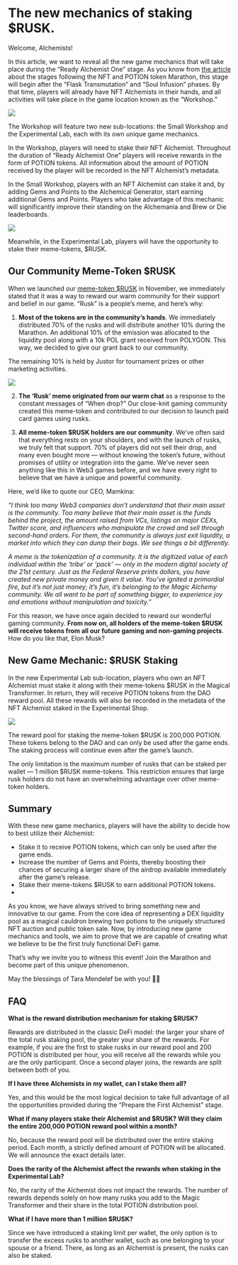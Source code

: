 # The new mechanics of staking $RUSK.

Welcome, Alchemists!

In this article, we want to reveal all the new game mechanics that will take place during the “Ready Alchemist One” stage. As you know from [the article](../pap_2/pap_en.md) about the stages following the NFT and POTION token Marathon, this stage will begin after the “Flask Transmutation” and “Soul Infusion” phases. By that time, players will already have NFT Alchemists in their hands, and all activities will take place in the game location known as the “Workshop.”

![](images/1.2x.jpg)

The Workshop will feature two new sub-locations: the Small Workshop and the Experimental Lab, each with its own unique game mechanics.

In the Workshop, players will need to stake their NFT Alchemist. Throughout the duration of “Ready Alchemist One” players will receive rewards in the form of POTION tokens. All information about the amount of POTION received by the player will be recorded in the NFT Alchemist’s metadata.

In the Small Workshop, players with an NFT Alchemist can stake it and, by adding Gems and Points to the Alchemical Generator, start earning additional Gems and Points. Players who take advantage of this mechanic will significantly improve their standing on the Alchemania and Brew or Die leaderboards.

![](images/2.2x.jpg)

Meanwhile, in the Experimental Lab, players will have the opportunity to stake their meme-tokens, $RUSK.

## Our Community Meme-Token $RUSK
When we launched our [meme-token $RUSK](../tokenomics_rusk/tokenomics_rusk_en.md) in November, we immediately stated that it was a way to reward our warm community for their support and belief in our game. “Rusk” is a people’s meme, and here’s why:

1. **Most of the tokens are in the community’s hands**. We immediately distributed 70% of the rusks and will distribute another 10% during the Marathon. An additional 10% of the emission was allocated to the liquidity pool along with a 10k POL grant received from POLYGON. This way, we decided to give our grant back to our community.

The remaining 10% is held by Justor for tournament prizes or other marketing activities.

![](images/3.2x.jpg)

2. **The ‘Rusk’ meme originated from our warm chat** as a response to the constant messages of “When drop?” Our close-knit gaming community created this meme-token and contributed to our decision to launch paid card games using rusks.

3. **All meme-token $RUSK holders are our community**. We’ve often said that everything rests on your shoulders, and with the launch of rusks, we truly felt that support. 70% of players did not sell their drop, and many even bought more — without knowing the token’s future, without promises of utility or integration into the game. We’ve never seen anything like this in Web3 games before, and we have every right to believe that we have a unique and powerful community.

Here, we’d like to quote our CEO, Mamkina:

*“I think too many Web3 companies don’t understand that their main asset is the community. Too many believe that their main asset is the funds behind the project, the amount raised from VCs, listings on major CEXs, Twitter score, and influencers who manipulate the crowd and sell through second-hand orders. For them, the community is always just exit liquidity, a market into which they can dump their bags. We see things a bit differently.*

*A meme is the tokenization of a community. It is the digitized value of each individual within the ‘tribe’ or ‘pack’ — only in the modern digital society of the 21st century. Just as the Federal Reserve prints dollars, you have created new private money and given it value. You’ve ignited a primordial fire, but it’s not just money; it’s fun, it’s belonging to the Magic Alchemy community. We all want to be part of something bigger, to experience joy and emotions without manipulation and toxicity.”*

For this reason, we have once again decided to reward our wonderful gaming community. **From now on, all holders of the meme-token $RUSK will receive tokens from all our future gaming and non-gaming projects**. How do you like that, Elon Musk?

## New Game Mechanic: $RUSK Staking
In the new Experimental Lab sub-location, players who own an NFT Alchemist must stake it along with their meme-tokens $RUSK in the Magical Transformer. In return, they will receive POTION tokens from the DAO reward pool. All these rewards will also be recorded in the metadata of the NFT Alchemist staked in the Experimental Shop.

![](images/4.2x.jpg)

The reward pool for staking the meme-token $RUSK is 200,000 POTION. These tokens belong to the DAO and can only be used after the game ends. The staking process will continue even after the game’s launch.

The only limitation is the maximum number of rusks that can be staked per wallet — 1 million $RUSK meme-tokens. This restriction ensures that large rusk holders do not have an overwhelming advantage over other meme-token holders.

## Summary
With these new game mechanics, players will have the ability to decide how to best utilize their Alchemist:

- Stake it to receive POTION tokens, which can only be used after the game ends.
- Increase the number of Gems and Points, thereby boosting their chances of securing a larger share of the airdrop available immediately after the game’s release.
- Stake their meme-tokens $RUSK to earn additional POTION tokens.
- 
As you know, we have always strived to bring something new and innovative to our game. From the core idea of representing a DEX liquidity pool as a magical cauldron brewing two potions to the uniquely structured NFT auction and public token sale. Now, by introducing new game mechanics and tools, we aim to prove that we are capable of creating what we believe to be the first truly functional DeFi game.

That’s why we invite you to witness this event! Join the Marathon and become part of this unique phenomenon.

May the blessings of Tara Mendelef be with you! 🔮✨

## FAQ
**What is the reward distribution mechanism for staking $RUSK?**

Rewards are distributed in the classic DeFi model: the larger your share of the total rusk staking pool, the greater your share of the rewards. For example, if you are the first to stake rusks in our reward pool and 200 POTION is distributed per hour, you will receive all the rewards while you are the only participant. Once a second player joins, the rewards are split between both of you.

**If I have three Alchemists in my wallet, can I stake them all?**

Yes, and this would be the most logical decision to take full advantage of all the opportunities provided during the “Prepare the First Alchemist” stage.

**What if many players stake their Alchemist and $RUSK? Will they claim the entire 200,000 POTION reward pool within a month?**

No, because the reward pool will be distributed over the entire staking period. Each month, a strictly defined amount of POTION will be allocated. We will announce the exact details later.

**Does the rarity of the Alchemist affect the rewards when staking in the Experimental Lab?**

No, the rarity of the Alchemist does not impact the rewards. The number of rewards depends solely on how many rusks you add to the Magic Transformer and their share in the total POTION distribution pool.

**What if I have more than 1 million $RUSK?**

Since we have introduced a staking limit per wallet, the only option is to transfer the excess rusks to another wallet, such as one belonging to your spouse or a friend. There, as long as an Alchemist is present, the rusks can also be staked.